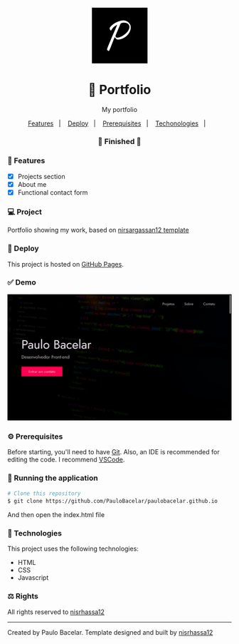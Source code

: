 <h4 align="center">
  <img src="https://github.com/PauloBacelar/paulobacelar.github.io/blob/main/images/favicon.png" alt="logo" height="125"/>
</h4>

<h1 align="center">
    💼 Portfolio
</h1>

<p align="center">My portfolio</p>

<p align="center">
  <a href="#-features">Features</a>&nbsp;&nbsp;&nbsp;|&nbsp;&nbsp;&nbsp;
  <a href="#-deploy">Deploy</a>&nbsp;&nbsp;&nbsp;|&nbsp;&nbsp;&nbsp;
  <a href="#-prerequisites">Prerequisites</a>&nbsp;&nbsp;&nbsp;|&nbsp;&nbsp;&nbsp;
  <a href="#-technologies">Techonologies</a>&nbsp;&nbsp;&nbsp;|&nbsp;&nbsp;&nbsp;
</p>

<h3 align="center"> 
🚧  Finished  🚧
</h3>

### 📎 Features 

- [x] Projects section
- [x] About me
- [x] Functional contact form

### 💻 Project

Portfolio showing my work, based on <a href="https://github.com/nisarhassan12/portfolio-template">nirsargassan12 template</a>

### 🚀 Deploy 

This project is hosted on [GitHub Pages](https://paulobacelar.github.io/).

### ✅ Demo
<img src="https://github.com/PauloBacelar/paulobacelar.github.io/blob/main/images/desktop.png" />

### ⚙ Prerequisites

Before starting, you'll need to have [Git](https://git-scm.com).
Also, an IDE is recommended for editing the code. I recommend [VSCode](https://code.visualstudio.com/).

### 📗 Running the application

```bash
# Clone this repository
$ git clone https://github.com/PauloBacelar/paulobacelar.github.io
```
And then open the index.html file

### 🚀 Technologies

This project uses the following technologies:

- HTML
- CSS
- Javascript

### ⚖ Rights

All rights reserved to <a href="https://github.com/nisarhassan12">nisrhassa12</a>

<hr/>

Created by Paulo Bacelar. Template designed and built by <a href="https://github.com/nisarhassan12">nisrhassa12</a>
